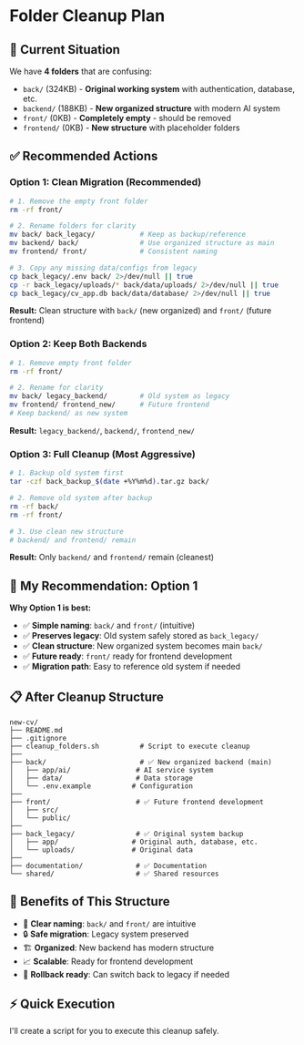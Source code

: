 # Folder Cleanup Plan

## 🎯 **Current Situation**

We have **4 folders** that are confusing:
- `back/` (324KB) - **Original working system** with authentication, database, etc.
- `backend/` (188KB) - **New organized structure** with modern AI system
- `front/` (0KB) - **Completely empty** - should be removed
- `frontend/` (0KB) - **New structure** with placeholder folders

## ✅ **Recommended Actions**

### **Option 1: Clean Migration (Recommended)**

```bash
# 1. Remove the empty front folder
rm -rf front/

# 2. Rename folders for clarity
mv back/ back_legacy/           # Keep as backup/reference
mv backend/ back/               # Use organized structure as main
mv frontend/ front/             # Consistent naming

# 3. Copy any missing data/configs from legacy
cp back_legacy/.env back/ 2>/dev/null || true
cp -r back_legacy/uploads/* back/data/uploads/ 2>/dev/null || true
cp back_legacy/cv_app.db back/data/database/ 2>/dev/null || true
```

**Result:** Clean structure with `back/` (new organized) and `front/` (future frontend)

### **Option 2: Keep Both Backends**

```bash
# 1. Remove empty front folder
rm -rf front/

# 2. Rename for clarity
mv back/ legacy_backend/        # Old system as legacy
mv frontend/ frontend_new/      # Future frontend
# Keep backend/ as new system
```

**Result:** `legacy_backend/`, `backend/`, `frontend_new/`

### **Option 3: Full Cleanup (Most Aggressive)**

```bash
# 1. Backup old system first
tar -czf back_backup_$(date +%Y%m%d).tar.gz back/

# 2. Remove old system after backup
rm -rf back/
rm -rf front/

# 3. Use clean new structure
# backend/ and frontend/ remain
```

**Result:** Only `backend/` and `frontend/` remain (cleanest)

## 🎯 **My Recommendation: Option 1**

**Why Option 1 is best:**
- ✅ **Simple naming**: `back/` and `front/` (intuitive)
- ✅ **Preserves legacy**: Old system safely stored as `back_legacy/`
- ✅ **Clean structure**: New organized system becomes main `back/`
- ✅ **Future ready**: `front/` ready for frontend development
- ✅ **Migration path**: Easy to reference old system if needed

## 📋 **After Cleanup Structure**

```
new-cv/
├── README.md
├── .gitignore
├── cleanup_folders.sh          # Script to execute cleanup
├── 
├── back/                       # ✅ New organized backend (main)
│   ├── app/ai/                # AI service system
│   ├── data/                  # Data storage
│   └── .env.example          # Configuration
├── 
├── front/                     # ✅ Future frontend development
│   ├── src/
│   └── public/
├── 
├── back_legacy/               # ✅ Original system backup
│   ├── app/                  # Original auth, database, etc.
│   └── uploads/              # Original data
├── 
├── documentation/             # ✅ Documentation
└── shared/                    # ✅ Shared resources
```

## 🚀 **Benefits of This Structure**

- 🎯 **Clear naming**: `back/` and `front/` are intuitive
- 🔒 **Safe migration**: Legacy system preserved
- 🏗️ **Organized**: New backend has modern structure
- 📈 **Scalable**: Ready for frontend development
- 🔄 **Rollback ready**: Can switch back to legacy if needed

## ⚡ **Quick Execution**

I'll create a script for you to execute this cleanup safely.
